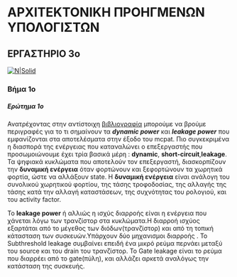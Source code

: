 # ΑΡΧΙΤΕΚΤΟΝΙΚΗ ΠΡΟΗΓΜΕΝΩΝ ΥΠΟΛΟΓΙΣΤΩΝ
##  ΕΡΓΑΣΤΗΡΙΟ 3o


[![N|Solid](https://www.gem5.org/assets/img/gem5ColorLong.gif)](https://www.gem5.org/assets/img/gem5ColorLong.gif)

### Βήμα 1ο
##### Ερώτημα 1ο 

Ανατρέχοντας στην αντίστοιχη [βιβλιογραφία](https://www.hpl.hp.com/research/mcpat/micro09.pdf) μπορούμε να βρούμε περιγραφές για το τι σημαίνουν τα _**dynamic power**_ και _**leakage power**_ που εμφανίζονται στα αποτελέσματα στην έξοδο του mcpat. Πιο συγκεκριμένα η διασπορά της ενέργειας που καταναλώνει ο επεξεργαστής που προσωμοιώνουμε έχει τρία βασικά μέρη : **dynamic**, **short-circuit**,**leakage**. Τα ψηφιακά κυκλώματα που αποτελούν τον επεξεργαστή, διασκορπίζουν την **δυναμική ενέργεια** όταν φορτώνουν και ξεφορτώνουν τα χωρητικά φορτία, ώστε να αλλάξουν state. Η **δυναμική ενέργεια** είναι ανάλογη του συνολικού χωρητικού φορτίου, της τάσης τροφοδοσίας, της αλλαγής της τάσης κατά την αλλαγή καταστάσεων, της συχνότητας του ρολογιού, και του activity factor.

To **leakage power** ή αλλιώς η ισχύς διαρροής είναι η ενέργεια που χάνεται λόγω των τρανζίστορ στα κυκλώματα.Η διαρροή ισχύος εξαρτάται από το μέγεθος των διόδων(τρανζίστορ) και από τη τοπική κάτασταση των συσκευών.Υπάρχουν δύο μηχανισμοι διαρροής . To Subthreshold leakage συμβαίνει επειδή ένα μικρό ρεύμα περνάει μεταξύ του source και του drain του τρανζίστορ. Το Gate leakage είναι το ρεύμα που διαρρέει από το gate(πύλη), και αλλάζει αρκετά αναλόγως την κατάσταση της συσκευής.  
 



